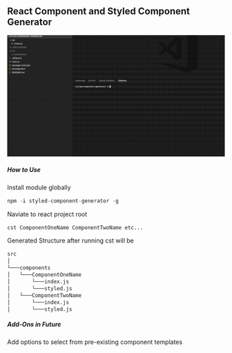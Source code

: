## React Component and Styled Component Generator

![React component and styled component generator](sample-use-new.gif)

##### How to Use

Install module globally

```javascript
npm -i styled-component-generator -g
```

Naviate to react project root

```javacsript
cst ComponentOneName ComponentTwoName etc...
```

Generated Structure after running cst will be
```
src
│
└───components
│   └───ComponentOneName
│       └───index.js
│       └───styled.js
│   └───ComponentTwoName
│       └───index.js
│       └───styled.js
```

##### Add-Ons in Future
Add options to select from pre-existing component templates

